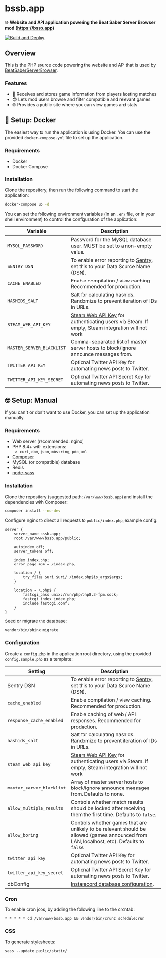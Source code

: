 # bssb.app

🌐 **Website and API application powering the Beat Saber Server Browser mod (https://bssb.app)**

[![Build and Deploy](https://github.com/roydejong/bssb.app/workflows/Build%20and%20Deploy/badge.svg)](https://github.com/roydejong/bssb.app/actions?query=workflow%3A%22Build+and+Deploy%22)

## Overview

This is the PHP source code powering the website and API that is used
by [BeatSaberServerBrowser](https://github.com/roydejong/BeatSaberServerBrowser).

### Features

- 📝 Receives and stores game information from players hosting matches
- 😎 Lets mod users browse and filter compatible and relevant games
- 🌐 Provides a public site where you can view games and stats

## 🐋 Setup: Docker

The easiest way to run the application is using Docker. You can use the provided `docker-compose.yml` file to set up the
application.

### Requirements

- Docker
- Docker Compose

### Installation

Clone the repository, then run the following command to start the application:

```bash
docker-compose up -d
```

You can set the following environment variables (in an `.env` file, or in your shell environment) to control the
configuration of the application:

| Variable                  | Description                                                                                                                        |
|---------------------------|------------------------------------------------------------------------------------------------------------------------------------|
| `MYSQL_PASSWORD`          | Password for the MySQL database user. MUST be set to a non-empty value.                                                            |
| `SENTRY_DSN`              | To enable error reporting to [Sentry](https://sentry.io/welcome/), set this to your Data Source Name (DSN).                        |
| `CACHE_ENABLED`           | Enable compilation / view caching. Recommended for production.                                                                     |
| `HASHIDS_SALT`            | Salt for calculating hashids. Randomize to prevent iteration of IDs in URLs.                                                       |
| `STEAM_WEB_API_KEY`       | [Steam Web API Key](https://steamcommunity.com/dev) for authenticating users via Steam. If empty, Steam integration will not work. |
| `MASTER_SERVER_BLACKLIST` | Comma-separated list of master server hosts to block/ignore announce messages from.                                                |
| `TWITTER_API_KEY`         | Optional Twitter API Key for automating news posts to Twitter.                                                                     |
| `TWITTER_API_KEY_SECRET`  | Optional Twitter API Secret Key for automating news posts to Twitter.                                                              |

## 🤓 Setup: Manual

If you can't or don't want to use Docker, you can set up the application manually.

### Requirements

- Web server (recommended: nginx)
- PHP 8.4+ with extensions:
    - `curl`, `dom`, `json`, `mbstring`, `pdo`, `xml`
- [Composer](https://getcomposer.org/)
- MySQL (or compatible) database
- Redis
- [node-sass](https://sass-lang.com/install/)

### Installation

Clone the repository (suggested path: `/var/www/bssb.app`) and install the dependencies with Composer:

```bash
composer install --no-dev
```

Configure nginx to direct all requests to `public/index.php`, example config:

```nginx
server {
    server_name bssb.app;
    root /var/www/bssb.app/public;

    autoindex off;
    server_tokens off;

    index index.php;
    error_page 404 = /index.php;

    location / {
        try_files $uri $uri/ /index.php$is_args$args;
    }

    location ~ \.php$ {
        fastcgi_pass unix:/run/php/php8.3-fpm.sock;
        fastcgi_index index.php;
        include fastcgi.conf;
    }
}
``` 

Seed or migrate the database:

```bash
vendor/bin/phinx migrate
```

### Configuration

Create a `config.php` in the application root directory, using the provided `config.sample.php` as a template:

| Setting                   | Description                                                                                                                                |
|---------------------------|--------------------------------------------------------------------------------------------------------------------------------------------|
| Sentry DSN                | To enable error reporting to [Sentry](https://sentry.io/welcome/), set this to your Data Source Name (DSN).                                |
| `cache_enabled`           | Enable compilation / view caching. Recommended for production.                                                                             |
| `response_cache_enabled`  | Enable caching of web / API responses. Recommended for production.                                                                         |
| `hashids_salt`            | Salt for calculating hashids. Randomize to prevent iteration of IDs in URLs.                                                               |
| `steam_web_api_key`       | [Steam Web API Key](https://steamcommunity.com/dev) for authenticating users via Steam. If empty, Steam integration will not work.         |
| `master_server_blacklist` | Array of master server hosts to block/ignore announce messages from. Defaults to none.                                                     |
| `allow_multiple_results`  | Controls whether match results should be locked after receiving them the first time. Defaults to `false`.                                  |
| `allow_boring`            | Controls whether games that are unlikely to be relevant should be allowed (games announced from LAN, localhost, etc). Defaults to `false`. |
| `twitter_api_key`         | Optional Twitter API Key for automating news posts to Twitter.                                                                             |
| `twitter_api_key_secret`  | Optional Twitter API Secret Key for automating news posts to Twitter.                                                                      |
| dbConfig                  | [Instarecord database configuration](https://github.com/SoftwarePunt/instarecord?tab=readme-ov-file#configuration).                        |

### Cron

To enable cron jobs, by adding the following line to the crontab:

```
* * * * * cd /var/www/bssb.app && vendor/bin/crunz schedule:run
```

### CSS

To generate stylesheets:

``
sass --update public/static/
``